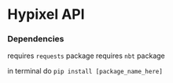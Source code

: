 # Hypixel API
### Dependencies
requires `requests` package
requires `nbt` package

in terminal do `pip install [package_name_here]`